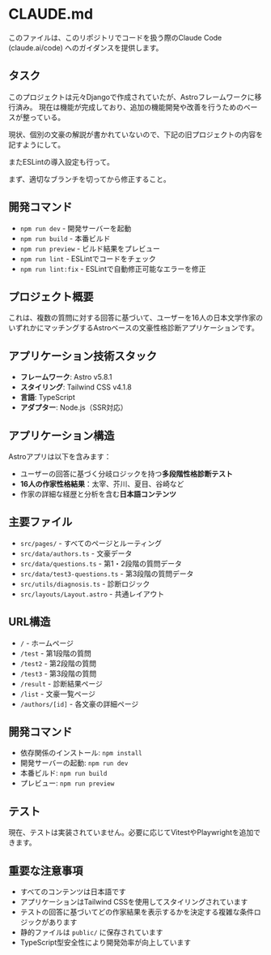 # CLAUDE.md

このファイルは、このリポジトリでコードを扱う際のClaude Code (claude.ai/code) へのガイダンスを提供します。

## タスク
このプロジェクトは元々Djangoで作成されていたが、Astroフレームワークに移行済み。
現在は機能が完成しており、追加の機能開発や改善を行うためのベースが整っている。

現状、個別の文豪の解説が書かれていないので、下記の旧プロジェクトの内容を記すようにして。

またESLintの導入設定も行って。

まず、適切なブランチを切ってから修正すること。

## 開発コマンド

- `npm run dev` - 開発サーバーを起動
- `npm run build` - 本番ビルド
- `npm run preview` - ビルド結果をプレビュー
- `npm run lint` - ESLintでコードをチェック
- `npm run lint:fix` - ESLintで自動修正可能なエラーを修正

## プロジェクト概要

これは、複数の質問に対する回答に基づいて、ユーザーを16人の日本文学作家のいずれかにマッチングするAstroベースの文豪性格診断アプリケーションです。

## アプリケーション技術スタック

- **フレームワーク**: Astro v5.8.1
- **スタイリング**: Tailwind CSS v4.1.8
- **言語**: TypeScript
- **アダプター**: Node.js（SSR対応）

## アプリケーション構造

Astroアプリは以下を含みます：
- ユーザーの回答に基づく分岐ロジックを持つ**多段階性格診断テスト**
- **16人の作家性格結果**：太宰、芥川、夏目、谷崎など
- 作家の詳細な経歴と分析を含む**日本語コンテンツ**

## 主要ファイル

- `src/pages/` - すべてのページとルーティング
- `src/data/authors.ts` - 文豪データ
- `src/data/questions.ts` - 第1・2段階の質問データ
- `src/data/test3-questions.ts` - 第3段階の質問データ
- `src/utils/diagnosis.ts` - 診断ロジック
- `src/layouts/Layout.astro` - 共通レイアウト

## URL構造

- `/` - ホームページ
- `/test` - 第1段階の質問
- `/test2` - 第2段階の質問
- `/test3` - 第3段階の質問
- `/result` - 診断結果ページ
- `/list` - 文豪一覧ページ
- `/authors/[id]` - 各文豪の詳細ページ

## 開発コマンド

- 依存関係のインストール: `npm install`
- 開発サーバーの起動: `npm run dev`
- 本番ビルド: `npm run build`
- プレビュー: `npm run preview`

## テスト

現在、テストは実装されていません。必要に応じてVitestやPlaywrightを追加できます。

## 重要な注意事項

- すべてのコンテンツは日本語です
- アプリケーションはTailwind CSSを使用してスタイリングされています
- テストの回答に基づいてどの作家結果を表示するかを決定する複雑な条件ロジックがあります
- 静的ファイルは `public/` に保存されています
- TypeScript型安全性により開発効率が向上しています

